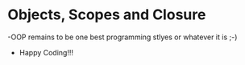 # Objects, Scopes and Closure
-OOP remains to be one best programming stlyes or whatever it is ;-)<br>
* Happy Coding!!!
